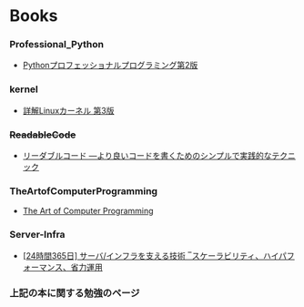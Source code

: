 # Books

### Professional_Python
 * [Pythonプロフェッショナルプログラミング第2版](http://www.amazon.co.jp/dp/479804315X/)
 

###  kernel
 * [詳解Linuxカーネル 第3版](http://www.amazon.co.jp/dp/487311313X/)
 
### ~~ReadableCode~~
 * [リーダブルコード ―より良いコードを書くためのシンプルで実践的なテクニック](http://www.amazon.co.jp/dp/4873115655/)
 
### TheArtofComputerProgramming
 * [The Art of Computer Programming](http://www.amazon.co.jp/dp/4756147127/)
 
### Server-Infra
 * [[24時間365日] サーバ/インフラを支える技術 ‾スケーラビリティ、ハイパフォーマンス、省力運用 ](http://www.amazo.co.jp/dp/4774135666/)
 


### 上記の本に関する勉強のページ